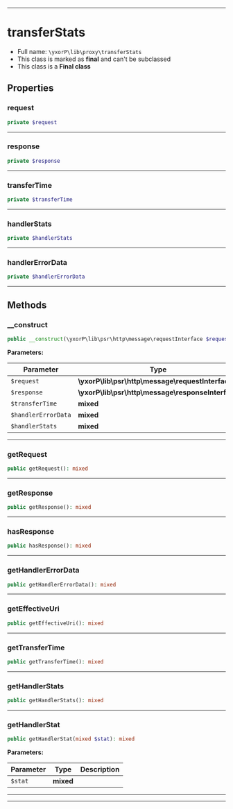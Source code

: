 ***

# transferStats





* Full name: `\yxorP\lib\proxy\transferStats`
* This class is marked as **final** and can't be subclassed
* This class is a **Final class**



## Properties


### request



```php
private $request
```






***

### response



```php
private $response
```






***

### transferTime



```php
private $transferTime
```






***

### handlerStats



```php
private $handlerStats
```






***

### handlerErrorData



```php
private $handlerErrorData
```






***

## Methods


### __construct



```php
public __construct(\yxorP\lib\psr\http\message\requestInterface $request, \yxorP\lib\psr\http\message\responseInterface $response = null, mixed $transferTime = null, mixed $handlerErrorData = null, mixed $handlerStats = []): mixed
```








**Parameters:**

| Parameter | Type | Description |
|-----------|------|-------------|
| `$request` | **\yxorP\lib\psr\http\message\requestInterface** |  |
| `$response` | **\yxorP\lib\psr\http\message\responseInterface** |  |
| `$transferTime` | **mixed** |  |
| `$handlerErrorData` | **mixed** |  |
| `$handlerStats` | **mixed** |  |




***

### getRequest



```php
public getRequest(): mixed
```











***

### getResponse



```php
public getResponse(): mixed
```











***

### hasResponse



```php
public hasResponse(): mixed
```











***

### getHandlerErrorData



```php
public getHandlerErrorData(): mixed
```











***

### getEffectiveUri



```php
public getEffectiveUri(): mixed
```











***

### getTransferTime



```php
public getTransferTime(): mixed
```











***

### getHandlerStats



```php
public getHandlerStats(): mixed
```











***

### getHandlerStat



```php
public getHandlerStat(mixed $stat): mixed
```








**Parameters:**

| Parameter | Type | Description |
|-----------|------|-------------|
| `$stat` | **mixed** |  |




***


***

